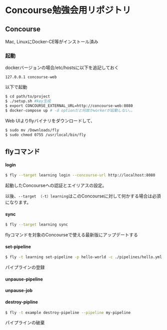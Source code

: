 # Concourse勉強会用リポジトリ

## Concourse

Mac, LinuxにDocker-CE等がインストール済み

### 起動

dockerバージョンの場合/etc/hostsに以下を追記しておく

```
127.0.0.1 concourse-web
```

以下で起動

```sh
$ cd path/to/project
$ ./setup.sh #key生成
$ export CONCOURSE_EXTERNAL_URL=http://concourse-web:8080
$ docker-compose up # -d optionだと何故かworkerが起動しない。。
```

Web UIよりflyバイナリをダウンロードして、
```sh
$ sudo mv /Downloads/fly
$ sudo chmod 0755 /usr/local/bin/fly
```

## flyコマンド

#### login

```sh
$ fly --target learning login --concourse-url http://localhost:8080
```

起動したConcourseへの認証とエイリアスの設定。

以後、```--target （-t）learning```はこのConcourseに対して何かする場合は必須になります。

#### sync

```sh
$ fly --target learning sync
```

flyコマンドを対象のConcourseで使える最新版にアップデートする

#### set-pipeline

```sh
$ fly -t learning set-pipeline -p hello-world -c ./pipelines/hello.yml
```

パイプラインの登録

#### unpause-pipeline

#### unpause-job

#### destroy-pipline
```sh
$ fly -t example destroy-pipeline --pipeline my-pipeline
```

パイプラインの破棄

